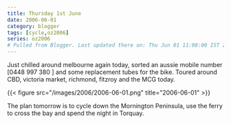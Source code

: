 ```yaml
---
title: Thursday 1st June
date: 2006-06-01
category: blogger
tags: [cycle,oz2006]
series: oz2006
# Pulled from Blogger. Last updated there on: Thu Jun 01 11:08:00 IST 2006
---
```

Just chilled around melbourne again today, sorted an aussie mobile number [0448 997 380 ] and some replacement tubes for the bike. Toured around CBD, victoria market, richmond, fitzroy and the MCG today. 

{{< figure src="/images/2006/2006-06-01.png" title="2006-06-01" >}}

The plan tomorrow is to cycle down the Mornington Peninsula, use the ferry to cross the bay and spend the night in Torquay.
